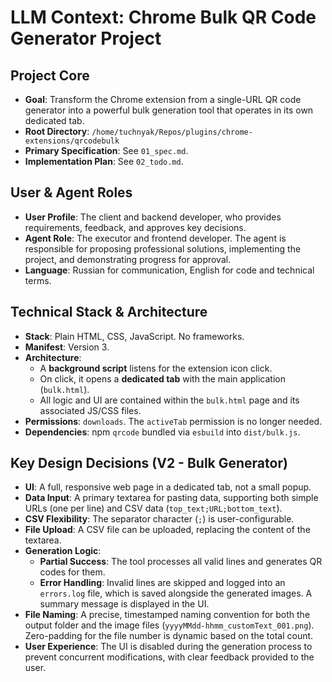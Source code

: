 # LLM Context: Chrome Bulk QR Code Generator Project

## Project Core
- **Goal**: Transform the Chrome extension from a single-URL QR code generator into a powerful bulk generation tool that operates in its own dedicated tab.
- **Root Directory**: `/home/tuchnyak/Repos/plugins/chrome-extensions/qrcodebulk`
- **Primary Specification**: See `01_spec.md`.
- **Implementation Plan**: See `02_todo.md`.

## User & Agent Roles
- **User Profile**: The client and backend developer, who provides requirements, feedback, and approves key decisions.
- **Agent Role**: The executor and frontend developer. The agent is responsible for proposing professional solutions, implementing the project, and demonstrating progress for approval.
- **Language**: Russian for communication, English for code and technical terms.

## Technical Stack & Architecture
- **Stack**: Plain HTML, CSS, JavaScript. No frameworks.
- **Manifest**: Version 3.
- **Architecture**:
    - A **background script** listens for the extension icon click.
    - On click, it opens a **dedicated tab** with the main application (`bulk.html`).
    - All logic and UI are contained within the `bulk.html` page and its associated JS/CSS files.
- **Permissions**: `downloads`. The `activeTab` permission is no longer needed.
- **Dependencies**: npm `qrcode` bundled via `esbuild` into `dist/bulk.js`.

## Key Design Decisions (V2 - Bulk Generator)
- **UI**: A full, responsive web page in a dedicated tab, not a small popup.
- **Data Input**: A primary textarea for pasting data, supporting both simple URLs (one per line) and CSV data (`top_text;URL;bottom_text`).
- **CSV Flexibility**: The separator character (`;`) is user-configurable.
- **File Upload**: A CSV file can be uploaded, replacing the content of the textarea.
- **Generation Logic**:
    - **Partial Success**: The tool processes all valid lines and generates QR codes for them.
    - **Error Handling**: Invalid lines are skipped and logged into an `errors.log` file, which is saved alongside the generated images. A summary message is displayed in the UI.
- **File Naming**: A precise, timestamped naming convention for both the output folder and the image files (`yyyyMMdd-hhmm_customText_001.png`). Zero-padding for the file number is dynamic based on the total count.
- **User Experience**: The UI is disabled during the generation process to prevent concurrent modifications, with clear feedback provided to the user.